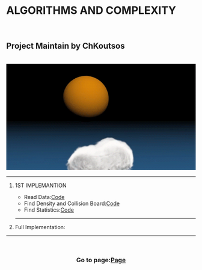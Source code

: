 # ALGORITHMS AND COMPLEXITY
<html>
<body>
<br>
<h2>Project Maintain by ChKoutsos</h2>
<br>
<img src="https://github.com/chkoutsos/algorithms-and-complexity/blob/main/central.gif?raw=true" width="100%" height="35%">
<hr>
<ol>
<li>1ST IMPLEMANTION</li>
<ul>
  <li>Read Data:<a href="">Code</a></li>
  <li>Find Density and Collision Board:<a href="">Code</a></li>
  <li>Find Statistics:<a href="">Code</a></li>
</ul>
<hr>
<li>Full Implementation:</li>
</ol>
<hr>
<br>
<h3 style="text-align:center;">Go to page:<a href="">Page</a></h3>
</body>
</html>